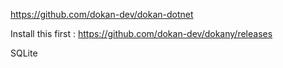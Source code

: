 

https://github.com/dokan-dev/dokan-dotnet

Install this first : https://github.com/dokan-dev/dokany/releases

SQLite